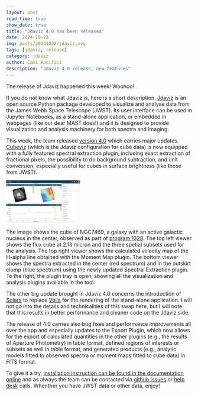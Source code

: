 ```yaml
---
layout: post
read_time: true
show_date: true
title: "Jdaviz 4.0 has been released"
date: 2024-10-22
img: posts/20241022/jdaviz.svg
tags: [jdaviz, release]
category: jdaviz
author: Cami Pacifici
description: "Jdaviz 4.0 release, new features"
---
```


The release of Jdaviz happened this week! Woohoo!

If you do not know what Jdaviz is, here is a short description. [Jdaviz](https://jdaviz.readthedocs.io/en/stable/) is 
an open source Python package developed to visualize and analyse data from 
the James Webb Space Telescope (JWST). Its user interface can be used in Jupyter Notebooks, 
as a stand-alone application, or embedded in webpages (like our dear MAST does!) and it is designed to provide 
visualization and analysis machinery for both spectra and imaging.

This week, the team released [version 4.0](https://github.com/spacetelescope/jdaviz/releases/tag/v4.0.0) which carries major updates. 
[Cubeviz](https://jdaviz.readthedocs.io/en/stable/cubeviz/index.html) (which is the Jdaviz configuration for cube data) 
is now equipped with a fully featured spectral extraction plugin, including 
exact extraction of fractional pixels, the possibility to do background subtraction, and unit conversion, especially useful for cubes 
in surface brightness (like those from JWST).

<img src="https://github.com/spacetelescope/mast-blog/blob/main/assets/img/posts/20241022/cubeviz_for_blog.png" alt="Cubeviz interface showing the cube of object NGC7469 as part of 
  the observations in program 1328. The top left viewer shows the view of the galaxy at 2.13 micron. The top right viewer 
  shows the velocity map of the H-alpha line. The bottom viewer shows 
  the extracted spectra in the center (brighter spectrum) and in the outskirt clump (dimmer spectrum)." width="200"/>

The image shows the cube of NGC7469, a galaxy with an active galactic nucleus in the center, 
observed as part of [program 1328](https://www.stsci.edu/jwst/science-execution/approved-programs/dd-ers/program-1328). The top 
left viewer shows the flux cube at 2.13 micron and the three spetial subsets used for the analysis. The top right viewer shows 
the calculated velocity map of the H-alpha line obtained with the Moment Map plugin. The bottom viewer shows the spectra extracted 
in the center (red spectrum) and in the outskirt clump (blue spectrum) using the newly updated Spectral Extraction plugin. 
To the right, the plugin tray is open, showing all the visualization and analysis plugins available in the tool.

The other big update brought in Jdaviz 4.0 concerns the introduction of [Solara](https://solara.dev/) to replace 
[Voila](https://voila.readthedocs.io/en/stable/) for the rendering of the stand-alone application. 
I will not go into the details and technicalities of this swap here, 
but I will note that this results in better performance and cleaner code on the Jdaviz side. 

The release of 4.0 carries also bug fixes and performance improvements all over the app and especially updates to the 
Export Plugin, which now allows for the export of calculated quantities in the other plugins (e.g., the results of Aperture Photometry) 
in table format, defined regions of interests or subsets as well in table format, and generated products (e.g., analytic models 
fitted to observed spectra or moment maps fitted to cube data) in FITS format.

To give it a try, [installation instruction can be found in the documentation online](https://jdaviz.readthedocs.io/en/stable/installation.html) 
and as always the team can be contacted via [github issues](https://github.com/spacetelescope/jdaviz/issues) or 
[help desk](https://stsci.service-now.com/jwst) calls. Whenther you have JWST data or other data, enjoy!
